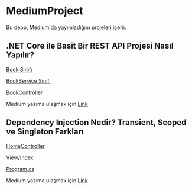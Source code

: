 # MediumProject
Bu depo, Medium'da yayımladığım projeleri içerir.


## .NET Core ile Basit Bir REST API Projesi Nasıl Yapılır?

[Book Sınıfı](https://github.com/enesaks/MediumProject/blob/main/BookAPI/Models/Book.cs)

[BookService Sınıfı](https://github.com/enesaks/MediumProject/blob/main/BookAPI/Services/BookService.cs)

[BookController](https://github.com/enesaks/MediumProject/blob/main/BookAPI/Controllers/BookController.cs)

Medium yazıma ulaşmak için [Link](https://medium.com/@enesaks/net-core-ile-basit-bir-restful-api-projesi-nas%C4%B1l-yap%C4%B1l%C4%B1r-ec8aa4694d45)


## Dependency Injection Nedir? Transient, Scoped ve Singleton Farkları

[HomeController](https://github.com/enesaks/MediumProject/blob/main/DependencyInjProject/Controllers/HomeController.cs)

[View/Index](https://github.com/enesaks/MediumProject/blob/main/DependencyInjProject/Views/Home/Index.cshtml)

[Program.cs](https://github.com/enesaks/MediumProject/blob/main/DependencyInjProject/Program.cs)

Medium yazıma ulaşmak için [Link](https://medium.com/@enesaks/dependency-injection-nedir-transient-scoped-ve-singleton-farkları-2c0d7d711965)
